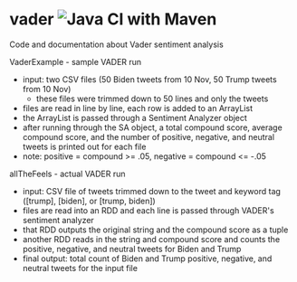 # vader ![Java CI with Maven](https://github.com/BloomHash/vader/workflows/Java%20CI%20with%20Maven/badge.svg)
Code and documentation about Vader sentiment analysis

VaderExample - sample VADER run
  - input: two CSV files (50 Biden tweets from 10 Nov, 50 Trump tweets from 10 Nov)
    - these files were trimmed down to 50 lines and only the tweets
  - files are read in line by line, each row is added to an ArrayList
  - the ArrayList is passed through a Sentiment Analyzer object
  - after running through the SA object, a total compound score, average compound score, and the number of positive, negative, and neutral tweets is printed out for each file
  - note: positive = compound >= .05, negative = compound <= -.05
  
allTheFeels - actual VADER run
  - input: CSV file of tweets trimmed down to the tweet and keyword tag ([trump], [biden], or [trump, biden])
  - files are read into an RDD and each line is passed through VADER's sentiment analyzer
  - that RDD outputs the original string and the compound score as a tuple
  - another RDD reads in the string and compound score and counts the positive, negative, and neutral tweets for Biden and Trump
  - final output: total count of Biden and Trump positive, negative, and neutral tweets for the input file
